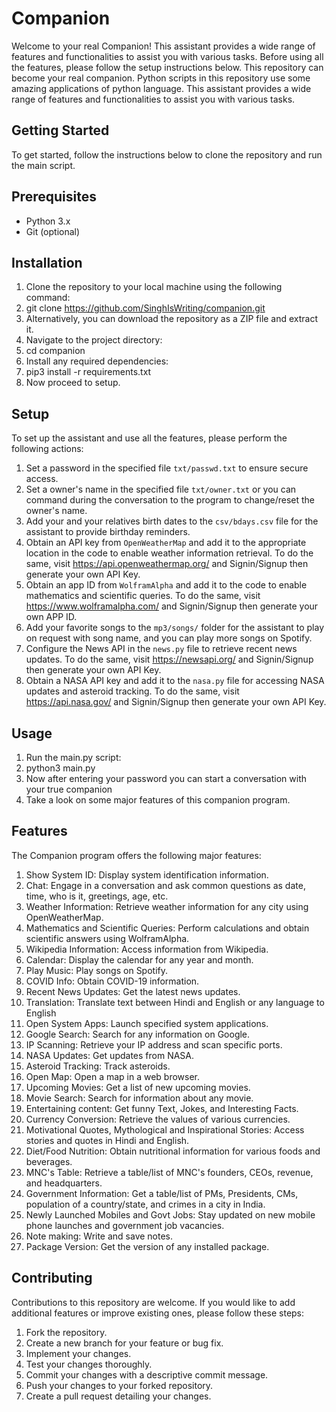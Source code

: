 # Companion
Welcome to your real Companion! This assistant provides a wide range of features and functionalities to assist you with various tasks. Before using all the features, please follow the setup instructions below.
This repository can become your real companion. Python scripts in this repository use some amazing applications of python language. This assistant provides a wide range of features and functionalities to assist you with various tasks.

## Getting Started
To get started, follow the instructions below to clone the repository and run the main script.

## Prerequisites
* Python 3.x
* Git (optional)

## Installation
1. Clone the repository to your local machine using the following command:
2. git clone https://github.com/SinghIsWriting/companion.git
3. Alternatively, you can download the repository as a ZIP file and extract it.
4. Navigate to the project directory:
5. cd companion
6. Install any required dependencies:
7. pip3 install -r requirements.txt
8. Now proceed to setup.

## Setup
To set up the assistant and use all the features, please perform the following actions:

1. Set a password in the specified file `txt/passwd.txt` to ensure secure access.
2. Set a owner's name in the specified file `txt/owner.txt`  or you can command during the conversation to the program to change/reset the owner's name.
3. Add your and your relatives birth dates to the `csv/bdays.csv` file for the assistant to provide birthday reminders.
4. Obtain an API key from `OpenWeatherMap` and add it to the appropriate location in the code to enable weather information retrieval. To do the same, visit https://api.openweathermap.org/ and Signin/Signup then generate your own API Key.
5. Obtain an app ID from `WolframAlpha` and add it to the code to enable mathematics and scientific queries. To do the same, visit https://www.wolframalpha.com/ and Signin/Signup then generate your own APP ID.
6. Add your favorite songs to the `mp3/songs/` folder for the assistant to play on request with song name, and you can play more songs on Spotify.
7. Configure the News API in the `news.py` file to retrieve recent news updates. To do the same, visit https://newsapi.org/ and Signin/Signup then generate your own API Key.
8. Obtain a NASA API key and add it to the `nasa.py` file for accessing NASA updates and asteroid tracking. To do the same, visit https://api.nasa.gov/ and Signin/Signup then generate your own API Key.

## Usage
1. Run the main.py script:
2. python3 main.py
3. Now after entering your password you can start a conversation with your true companion
4. Take a look on some major features of this companion program.

## Features
The Companion program offers the following major features:

1. Show System ID: Display system identification information.
2. Chat: Engage in a conversation and ask common questions as date, time, who is it, greetings, age, etc.
3. Weather Information: Retrieve weather information for any city using OpenWeatherMap.
4. Mathematics and Scientific Queries: Perform calculations and obtain scientific answers using WolframAlpha.
5. Wikipedia Information: Access information from Wikipedia.
6. Calendar: Display the calendar for any year and month.
7. Play Music: Play songs on Spotify.
8. COVID Info: Obtain COVID-19 information.
9. Recent News Updates: Get the latest news updates.
10. Translation: Translate text between Hindi and English or any language to English
11. Open System Apps: Launch specified system applications.
12. Google Search: Search for any information on Google.
13. IP Scanning: Retrieve your IP address and scan specific ports.
14. NASA Updates: Get updates from NASA.
15. Asteroid Tracking: Track asteroids.
16. Open Map: Open a map in a web browser.
17. Upcoming Movies: Get a list of new upcoming movies.
18. Movie Search: Search for information about any movie.
19. Entertaining content: Get funny Text, Jokes, and Interesting Facts.
20. Currency Conversion: Retrieve the values of various currencies.
21. Motivational Quotes, Mythological and Inspirational Stories: Access stories and quotes in Hindi and English.
22. Diet/Food Nutrition: Obtain nutritional information for various foods and beverages.
23. MNC's Table: Retrieve a table/list of MNC's founders, CEOs, revenue, and headquarters.
24. Government Information: Get a table/list of PMs, Presidents, CMs, population of a country/state, and crimes in a city in India.
25. Newly Launched Mobiles and Govt Jobs: Stay updated on new mobile phone launches and government job vacancies.
26. Note making: Write and save notes.
27. Package Version: Get the version of any installed package.

## Contributing
Contributions to this repository are welcome. If you would like to add additional features or improve existing ones, please follow these steps:

1. Fork the repository.
2. Create a new branch for your feature or bug fix.
3. Implement your changes.
4. Test your changes thoroughly.
5. Commit your changes with a descriptive commit message.
6. Push your changes to your forked repository.
7. Create a pull request detailing your changes.
